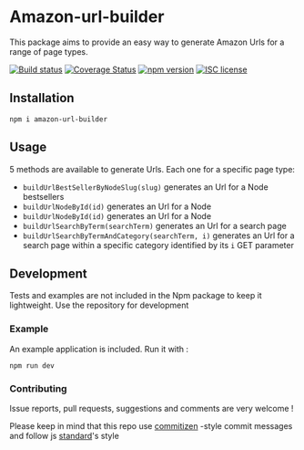 # Amazon-url-builder

This package aims to provide an easy way to generate Amazon Urls for a range of page types.

[![Build status](https://gitlab.com/121593/amazon-url-builder/badges/master/pipeline.svg)](https://gitlab.com/121593/wintr/pipelines)
[![Coverage Status](https://coveralls.io/repos/gitlab/121593/amazon-url-builder/badge.svg?branch=master)](https://coveralls.io/gitlab/121593/wintr?branch=master)
[![npm version](https://badge.fury.io/js/amazon-url-builder.svg)](https://badge.fury.io/js/amazon-url-builder)
[![ISC license](http://img.shields.io/badge/license-ISC-brightgreen.svg)](http://opensource.org/licenses/ISC)

## Installation
`npm i amazon-url-builder`

## Usage

5 methods are available to generate Urls. Each one for a specific page type: 
- `buildUrlBestSellerByNodeSlug(slug)` generates an Url for a Node bestsellers 
- `buildUrlNodeById(id)` generates an Url for a Node 
- `buildUrlNodeById(id)` generates an Url for a Node 
- `buildUrlSearchByTerm(searchTerm)` generates an Url for a search page 
- `buildUrlSearchByTermAndCategory(searchTerm, i)` generates an Url for a search page within a specific category identified by its `i` GET parameter 

## Development
Tests and examples are not included in the Npm package to keep it lightweight.
Use the repository for development

### Example
An example application is included. Run it with : 

`npm run dev`

### Contributing
Issue reports, pull requests, suggestions and comments are very welcome !

Please keep in mind that this repo use [commitizen](https://github.com/commitizen/cz-cli) -style commit messages and follow js [standard](https://standardjs.com/)'s style
